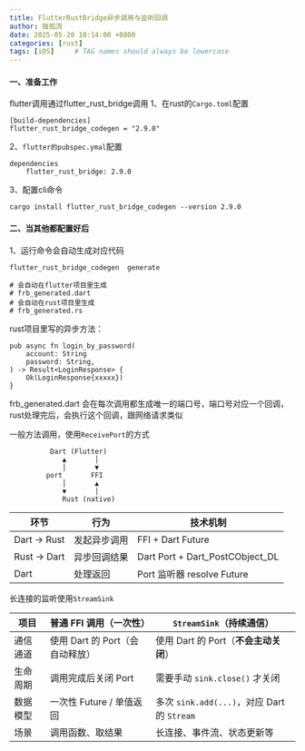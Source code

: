 ```yaml
---
title: FlutterRustBridge异步调用与监听回调
author: 独孤流
date: 2025-05-20 10:14:00 +0800
categories: [rust]
tags: [iOS]     # TAG names should always be lowercase
---
```


#### 一、准备工作
flutter调用通过flutter_rust_bridge调用
1、在rust的`Cargo.toml`配置
```
[build-dependencies]
flutter_rust_bridge_codegen = "2.9.0"
```
2、`flutter的pubspec.ymal`配置
```
dependencies
    flutter_rust_bridge: 2.9.0
```
3、配置cli命令
```
cargo install flutter_rust_bridge_codegen --version 2.9.0
```

#### 二、当其他都配置好后
1、运行命令会自动生成对应代码
```
flutter_rust_bridge_codegen  generate

# 会自动在flutter项目里生成
# frb_generated.dart
# 会自动在rust项目里生成
# frb_generated.rs
```

rust项目里写的异步方法：
```
pub async fn login_by_password(
    account: String
    password: String,
) -> Result<LoginResponse> {
    Ok(LoginResponse{xxxxx})
}
```
frb_generated.dart 会在每次调用都生成唯一的端口号，端口号对应一个回调，rust处理完后，会执行这个回调，跟网络请求类似


一般方法调用，使用`ReceivePort`的方式
```
          Dart (Flutter)
             ▲       │
             │       ▼
         port       FFI
             │       ▲
             ▼       │
             Rust (native)

```
| 环节          | 行为     | 技术机制                              |
| ----------- | ------ | --------------------------------- |
| Dart → Rust | 发起异步调用 | FFI + Dart Future                 |
| Rust → Dart | 异步回调结果 | Dart Port + Dart\_PostCObject\_DL |
| Dart        | 处理返回   | Port 监听器 resolve Future           |


长连接的监听使用`StreamSink`

| 项目   | 普通 FFI 调用（一次性）        | `StreamSink`（持续通信）                    |
| ---- | --------------------- | ------------------------------------- |
| 通信通道 | 使用 Dart 的 Port（会自动释放） | 使用 Dart 的 Port（**不会主动关闭**）            |
| 生命周期 | 调用完成后关闭 Port          | 需要手动 `sink.close()` 才关闭               |
| 数据模型 | 一次性 Future / 单值返回     | 多次 `sink.add(...)`，对应 Dart 的 `Stream` |
| 场景   | 调用函数、取结果              | 长连接、事件流、状态更新等                         |
